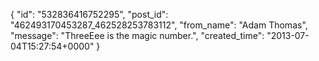  {
   "id": "532836416752295",
   "post_id": "462493170453287_462528253783112",
   "from_name": "Adam Thomas",
   "message": "ThreeEee is the magic number.",
   "created_time": "2013-07-04T15:27:54+0000"
 }

